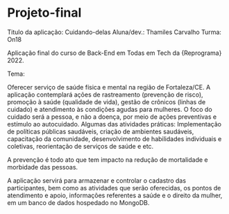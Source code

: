 # Projeto-final

Titulo da aplicação: Cuidando-delas
Aluna/dev.: Thamiles Carvalho
Turma: On18

Aplicação final do curso de Back-End em Todas em Tech da {Reprograma} 2022. 

Tema:

Oferecer serviço de saúde física e mental na região de Fortaleza/CE. A aplicação contemplará ações de rastreamento (prevenção de risco), promoção à saúde (qualidade de vida), gestão de crônicos (linhas de cuidado) e atendimento às condições agudas para mulheres. O foco do cuidado será a pessoa, e não a doença, por meio de ações preventivas e estímulo ao autocuidado. 
Algumas das atividades práticas: Implementação de políticas públicas saudáveis, criação de ambientes saudáveis, capacitação da comunidade, desenvolvimento de habilidades individuais e coletivas, reorientação de serviços de saúde e etc.

A prevenção é todo ato que tem impacto na redução de mortalidade e morbidade das pessoas.

A aplicação servirá para armazenar e controlar o cadastro das participantes, bem como as atividades que serão oferecidas, os pontos de atendimento e apoio, informações referentes a saúde e o direito da mulher, em um banco de dados hospedado no MongoDB.



